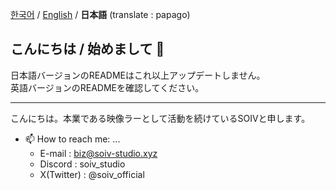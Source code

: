 [한국어](README.md)  / [English](README-EN.md) / **日本語** (translate : papago)

## こんにちは / 始めまして 👋

日本語バージョンのREADMEはこれ以上アップデートしません。<br>
英語バージョンのREADMEを確認してください。

---

こんにちは。本業である映像ラーとして活動を続けているSOIVと申します。

- 📫 How to reach me: ...
    - E-mail : biz@soiv-studio.xyz
    - Discord : soiv_studio
    - X(Twitter) : @soiv_official

<!--
**SOIV/SOIV** is a ✨ _special_ ✨ repository because its `README.md` (this file) appears on your GitHub profile.

Here are some ideas to get you started:

- 🔭 I’m currently working on ...
- 🌱 I’m currently learning ...
- 👯 I’m looking to collaborate on ...
- 🤔 I’m looking for help with ...
- 💬 Ask me about ...
- 📫 How to reach me: ...
- 😄 Pronouns: ...
- ⚡ Fun fact: ...
-->
